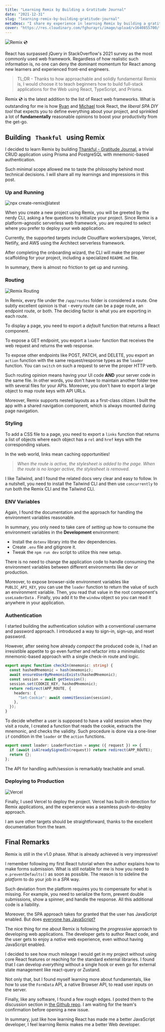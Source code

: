 ```yaml
---
title: "Learning Remix by Building a Gratitude Journal"
date: "2021-12-31"
slug: "learning-remix-by-building-gratitude-journal"
metaDesc: "I share my experience in learning Remix by building a gratitude journal using TypeScript and Prisma with mnemonic-based authentication."
cover: "https://res.cloudinary.com/fghurayri/image/upload/v1640855700/faisal.sh/learning-remix-by-building-gratitude-journal/nye4vgtde5ppgcr6ibxo.jpg"
---
```


<script context="module">
  export const prerender = true;
</script>

![Remix 💿](https://res.cloudinary.com/fghurayri/image/upload/v1640855700/faisal.sh/learning-remix-by-building-gratitude-journal/nye4vgtde5ppgcr6ibxo.jpg)

React has surpassed jQuery in StackOverflow's 2021 survey as the most commonly used web framework. Regardless of how realistic such information is, no one can deny the dominant momentum for React among new learners and experienced front-end engineers.

> TL;DR - Thanks to how approachable and solidly fundamental Remix is, I would choose it to teach beginners how to build full-stack applications for the Web using React, TypeScript, and Prisma.

Remix 💿 is the latest addition to the list of React web frameworks. What is outstanding for me is how [Ryan](https://twitter.com/ryanflorence) and [Michael](https://twitter.com/mjackson) took React, the _liberal SPA DIY tool_ that expects you to define everything about your project, and sprinkled a lot of **fundamentally** reasonable opinions to boost your productivity from the get-go.

## Building &nbsp; `Thankful` &nbsp; using Remix

I decided to learn Remix by building [Thankful - Gratitude Journal](https://github.com/Fghurayri/thankful), a trivial CRUD application using Prisma and PostgreSQL with mnemonic-based authentication.

Such minimal scope allowed me to taste the philosophy behind most technical decisions. I will share all my learnings and impressions in this post.

### Up and Running

![npx create-remix@latest](https://res.cloudinary.com/fghurayri/image/upload/v1640870222/faisal.sh/learning-remix-by-building-gratitude-journal/wfnunjgxqm1ns4j3r3vc.png)

When you create a new project using Remix, you will be greeted by the nerdy CLI, asking a few questions to initialize your project. Since Remix is a platform-agnostic serverless web framework, you are required to select where you prefer to deploy your web application.

Currently, the supported targets include Cloudflare workers/pages, Vercel, Netlify, and AWS using the Architect serverless framework.

After completing the onboarding wizard, the CLI will make the proper scaffolding for your project, including a specialized `README.md` file.

In summary, there is almost no friction to get up and running.

### Routing

![Remix Routing](https://res.cloudinary.com/fghurayri/image/upload/v1640871093/faisal.sh/learning-remix-by-building-gratitude-journal/yyv1zi2qoqjvhdjmyfls.png)

In Remix, every file under the `/app/routes` folder is considered a route. One subtly excellent opinion is that - every route can be a page route, an endpoint route, or both. The deciding factor is what you are exporting in each route.

To display a page, you need to export a _default_ function that returns a React component.

To expose a GET endpoint, you export a `loader` function that receives the web request and returns the web response.

To expose other endpoints like POST, PATCH, and DELETE, you export an `action` function with the same request/response types as the `loader` function. You can `switch` on such a request to serve the proper HTTP verb.

Such routing opinion means having your UI code **AND** your server code in the same file. In other words, you don't have to maintain another folder tree with several files for your APIs. Moreover, you don't have to export a large object to map route keys with API URLs.

Moreover, Remix supports nested layouts as a first-class citizen. I built the app with a shared navigation component, which is always mounted during page navigation.

### Styling

To add a CSS file to a page, you need to export a `links` function that returns a list of objects where each object has a `rel` and `href` keys with the corresponding values.

In the web world, links mean caching opportunities!

> _When the route is active, the stylesheet is added to the page. When the route is no longer active, the stylesheet is removed._

I like Tailwind, and I found the related docs very clear and easy to follow. In a nutshell, you need to install the Tailwind CLI and then use `concurrently` to run both the Remix CLI and the Tailwind CLI.

### ENV Variables

Again, I found the documentation and the approach for handling the environment variables reasonable.

In summary, you only need to take care of _setting up_ how to consume the environment variables in the **Development** environment:

- Install the `dotenv` library into the dev dependencies.
- Create `.env` file and gitignore it.
- Tweak the `npm run dev` script to utilize this new setup.

There is no need to change the application code to handle consuming the environment variables between different environments like dev or production.

Moreover, to expose browser-side environment variables like `PUBLIC_API_KEY`, you can use the `loader` function to return the value of such an environment variable. Then, you read that value in the root component's `useLoaderData` . Finally, you add it to the `window` object so you can read it anywhere in your application.

### Authentication

I started building the authentication solution with a conventional username and password approach. I introduced a way to sign-in, sign-up, and reset password.

However, after seeing how already _compact_ the produced code is, I had an irresistible appetite to go even further and refactor into a minimalistic mnemonic-based approach with a single check-in route and logic.

```ts
export async function checkIn(mnemonic: string) {
  const hashedMnemonic = hash(mnemonic);
  await ensureUserByMnemonicExists(hashedMnemonic);
  const session = await getSession();
  session.set(COOKIE_KEY, hashedMnemonic);
  return redirect(APP_ROUTE, {
    headers: {
      "Set-Cookie": await commitSession(session),
    },
  });
}
```

To decide whether a user is supposed to have a valid session when they visit a route, I created a function that reads the cookie, extracts the mnemonic, and checks the validity. Such procedure is done via a one-liner `if` condition in the `loader` or the `action` functions.

```ts
export const loader: LoaderFunction = async ({ request }) => {
  if (await isAlreadySignedIn(request)) return redirect(APP_ROUTE);
  return {};
};
```

The API for handling auth/session is remarkably teachable and small.

### Deploying to Production

![Vercel](https://res.cloudinary.com/fghurayri/image/upload/v1640947045/faisal.sh/learning-remix-by-building-gratitude-journal/ohyla97guqdotgqv0gkf.png)

Finally, I used Vercel to deploy the project. Vercel has built-in detection for Remix applications, and the experience was a seamless push-to-deploy approach.

I am sure other targets should be straightforward, thanks to the excellent documentation from the team.

## Final Remarks

Remix is still in the v1.0 phase. What is already achieved is very impressive!

I remember following my first React tutorial when the author explains how to make forms submission. What is still notable for me is how you need to `e.preventDefaults()` as soon as possible. The reason is to sideline the _platform_ to do your job in a _SPA_ way.

Such deviation from the platform requires you to compensate for what is missing. For example, you need to serialize the form, prevent double submissions, show a spinner, and handle the response. All this additional code is a liability.

Moreover, the SPA approach takes for granted that the user has JavaScript enabled. But does [everyone has JavaScript?](https://kryogenix.org/code/browser/everyonehasjs.html)

The nice thing for me about Remix is following the _progressive_ approach to developing web applications. The developer gets to author React code, and the user gets to enjoy a _native_ web experience, even without having JavaScript enabled.

I decided to see how much mileage I would get in my project without using core React features or reaching for the standard external libraries. I found that I can develop _everything_ without a single hook or even go for external state management like react-query or Zustand.

Not only that, but I found myself learning more about fundamentals, like how to use the `FormData` API, a native Browser API, to read user inputs on the server.

Finally, like any software, I found a few rough edges. I posted them to the discussion section in [the Github repo](https://github.com/remix-run/remix/discussions/1298). I am waiting for the team's confirmation before opening a new issue.

In summary, just like how learning React has made me a better JavaScript developer, I feel learning Remix makes me a better Web developer.
